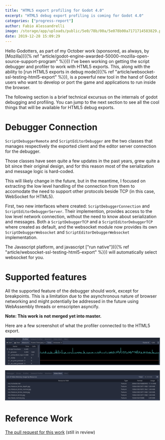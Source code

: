 ```yaml
---
title: "HTML5 export profiling for Godot 4.0"
excerpt: "HTML5 debug export profiling is coming for Godot 4.0"
categories: ["progress-report"]
author: Fabio Alessandrelli
image: /storage/app/uploads/public/5e0/78b/00a/5e078b00a7171714583829.png
date: 2019-12-28 15:09:29
---
```


Hello Godotters, as part of my October work (sponsored, as always, by [Mozilla]({{% ref "article/godot-engine-awarded-50000-mozilla-open-source-support-program" %}})) I've been working on getting the script debugger and profiler to work with HTML5 exports. This, along with the ability to [run HTML5 exports in debug mode]({{% ref "article/websocket-ssl-testing-html5-export" %}}), is a powerful new tool in the hand of Godot users who want to develop or port the game and applications to run inside the browser.

The following section is a brief technical excursus on the internals of godot debugging and profiling. You can jump to the next section to see all the cool things that will be available for HTML5 debug exports.

Debugger Connection
===================

`ScriptDebuggerRemote` and `ScriptEditorDebugger` are the two classes that manages respectively the exported client and the editor server connection for the debugger.

Those classes have seen quite a few updates in the past years, grew quite a bit since their original design, and for this reason most of the serialization and message logic is hard-coded.

This will likely change in the future, but in the meantime, I focused on extracting the low level handling of the connection from them to accomodate the need to support other protocols beside TCP (in this case, WebSocket for HTML5).

First, two new interfaces where created: `ScriptDebuggerConnection` and `ScriptEditorDebuggerServer`. Their implemention, provides access to the low level network connection, without the need to know about serialization and messages. Both a `ScriptDebuggerTCP` and a `ScriptEditorDebuggerTCP` where created as default, and the websocket module now provides its own `ScriptDebuggerWebsocket` and `ScriptEditorDebuggerWebsocket` implementation.

The Javascript platform, and javascript ["run native"]({{% ref "article/websocket-ssl-testing-html5-export" %}}) will automatically select websocket for you.

Supported features
==================

All the supported feature of the debugger should work, except for breakpoints. This is a limitation due to the asynchronous nature of browser networking and might potentially be addressed in the future using WebAssembly threads or emscripten asyncify.

**Note: This work is not merged yet into master.**

Here are a few screenshot of what the profiler connected to the HTML5 export.



![usage3.png](/storage/app/uploads/public/5e0/78b/73c/5e078b73c3e45112706983.png)


![usage.png](/storage/app/uploads/public/5e0/78b/886/5e078b886caec316065171.png)


Reference Work
==============

[The pull request for this work](https://github.com/godotengine/godot/pull/33925) (still in review)

